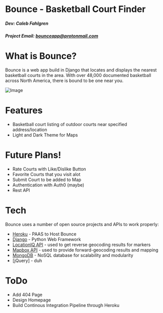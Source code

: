 # Bounce - Basketball Court Finder
##### Dev: Caleb Fahlgren
##### Project Email: bounceapp@protonmail.com
 
# What is Bounce?

Bounce is a web app build in Django that locates and displays the nearest basketball courts in the area. With over 48,000 documented basketball across North America, there is bound to be one near you.

![Image](https://i.ibb.co/QkZ2mNR/courts.png)

# Features
  - Basketball court listing of outdoor courts near specified address/location
  - Light and Dark Theme for Maps

# Future Plans!
  - Rate Courts with Like/Dislike Button
  - Favorite Courts that you visit alot
  - Submit Court to be added to Map
  - Authentication with Auth0 (maybe)
  - Rest API

# Tech
Bounce uses a number of open source projects and APIs to work properly:
* [Heroku](https://www.heroku.com/) - PAAS to Host Bounce
* [Django](https://www.djangoproject.com/) - Python Web Framework
* [LocationIQ API](https://locationiq.com/) - used to get reverse geocoding results for markers
* [Mapbox API](https://www.mapbox.com) - used to provide forward-geocoding results and mapping
* [MongoDB](https://www.mongodb.com/) - NoSQL database for scalability and modularity
* [jQuery] - duh

# ToDo
* Add 404 Page
* Design Homepage
* Build Continous Integration Pipeline through Heroku
